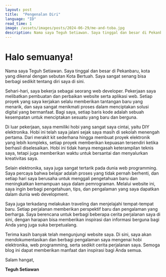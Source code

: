 ```yaml
---
layout: post
title:  "Pengenalan Diri"
language: "ID"
read_time: 1
image: /assets/images/posts/2024-06-29/me-and-toba.jpg
description: Nama saya Teguh Setiawan. Saya tinggal dan besar di Pekanbaru, kota yang dikenal dengan sebutan Kota Bertuah. Saya sangat senang bisa berbagi sedikit tentang diri saya di sini.
---
```


# Halo semuanya!


Nama saya Teguh Setiawan. Saya tinggal dan besar di Pekanbaru, kota yang dikenal dengan sebutan Kota Bertuah. Saya sangat senang bisa berbagi sedikit tentang diri saya di sini.

Sehari-hari, saya bekerja sebagai seorang web developer. Pekerjaan saya melibatkan pembuatan dan perbaikan website serta aplikasi web. Setiap proyek yang saya kerjakan selalu memberikan tantangan baru yang menarik, dan saya sangat menikmati proses dalam menciptakan solusi digital yang bermanfaat. Bagi saya, setiap baris kode adalah sebuah kesempatan untuk menciptakan sesuatu yang baru dan berguna.

Di luar pekerjaan, saya memiliki hobi yang sangat saya cintai, yaitu DIY elektronika. Hobi ini telah saya jalani sejak saya masih di sekolah menengah pertama. Dari merakit kit sederhana hingga membuat proyek elektronik yang lebih kompleks, setiap proyek memberikan kepuasan tersendiri ketika berhasil diselesaikan. Hobi ini tidak hanya mengasah keterampilan teknis saya, tetapi juga memberikan waktu untuk bersantai dan menyalurkan kreativitas saya.

Selain elektronika, saya juga sangat tertarik pada dunia web programming. Saya percaya bahwa belajar adalah proses yang tidak pernah berhenti, dan setiap hari saya berusaha untuk menggali pengetahuan baru dan meningkatkan kemampuan saya dalam pemrograman. Melalui website ini, saya ingin berbagi pengetahuan, tips, dan pengalaman yang saya dapatkan dalam dunia web development.

Saya juga terkadang melakukan traveling dan menjelajahi tempat-tempat baru. Setiap perjalanan memberikan perspektif baru dan pengalaman yang berharga. Saya berencana untuk berbagi beberapa cerita perjalanan saya di sini, dengan harapan bisa memberikan inspirasi dan informasi berguna bagi Anda yang juga suka berpetualang.

Terima kasih banyak telah mengunjungi website saya. Di sini, saya akan mendokumentasikan dan berbagi pengalaman saya mengenai hobi elektronika, web programming, serta sedikit cerita perjalanan saya. Semoga blog ini dapat memberikan manfaat dan inspirasi bagi Anda semua.


Salam hangat,

**Teguh Setiawan**